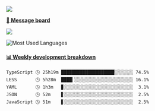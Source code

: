 [![](https://count.getloli.com/get/@SmaIIstars.github.readme)](https://count.getloli.com/)


[**💬 Message board**](https://chat.getloli.com/room/@SmaIIstars.github)

[![](https://chat.getloli.com/room/@SmaIIstars.github/svg?width=600&height=100&limit=20&theme=light&fontSize=14)](https://chat.getloli.com/room/@SmaIIstars.github)


![Most Used Languages](https://github-readme-stats.vercel.app/api/top-langs/?username=SmaIIstars&theme=dark&layout=compact)

<!-- waka-box start -->
#### <a href="https://gist.github.com/e31f5e1b7a15ee54e2fc8fca68aa5e2b" target="_blank">📊 Weekly development breakdown</a>
```text
TypeScript 🕓 25h19m ████████████████████░░░░░░░ 74.5%
LESS       🕓 5h28m  ████▎░░░░░░░░░░░░░░░░░░░░░░ 16.1%
YAML       🕓 1h3m   ▊░░░░░░░░░░░░░░░░░░░░░░░░░░  3.1%
JSON       🕓 52m    ▋░░░░░░░░░░░░░░░░░░░░░░░░░░  2.5%
JavaScript 🕓 51m    ▋░░░░░░░░░░░░░░░░░░░░░░░░░░  2.5%
```
<!-- Powered by https://github.com/YouEclipse/waka-box-go . -->
<!-- waka-box end -->

